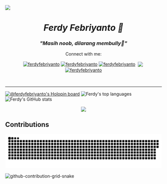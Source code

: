 <img align="left" src="https://user-images.githubusercontent.com/64578787/128308039-6e03edc5-f519-493b-8cd3-0acae98f94e8.png" width="280"/>
<br>
  <h1 align="center"><i>Ferdy Febriyanto 🚀</i></h1>
  <h3 align="center"><i>"Masih noob, dilarang membully👶"</i></h3>
  <p align="center">Connect with me:</p>
<p align="center">
<a href="https://facebook.com/ferdyfebriyanto" target="_blank"><img align="center" src="https://img.icons8.com/color/50/000000/facebook-circled--v4.png" alt="ferdyfebriyanto" /></a>
<a href="https://instagram.com/ferdy_febriyanto" target="_blank"><img align="center" src="https://img.icons8.com/fluency/48/000000/instagram-new.png" alt="ferdyfebriyanto" /></a>
<a href="https://www.linkedin.com/in/ferdy-febriyanto-44b27013a/" target="_blank"><img align="center" src="https://img.icons8.com/color/48/000000/linkedin.png" alt="ferdyfebriyanto"/></a>&nbsp;
<a href="mailto:ferdyfebriyanto22@gmail.com?subject=Hello Bang" target="_blank"><img align="center" src="https://img.icons8.com/color/48/000000/gmail-new.png"/></a>&nbsp;
<a href="https://discord.gg/cxparEDU" target="_blank"><img align="center" src="https://img.icons8.com/color/48/000000/discord--v2.png" alt="ferdyfebriyanto" /></a>
<!--<a href="https://twitter.com/ferdyfebriyanto" target="_blank"><img align="center" src="https://img.icons8.com/color/48/000000/twitter--v1.png" alt="ferdyfebriyanto" /></a>-->
</p> 
<br>

- - - -
[![@ferdyfebriyanto's Holopin board](https://holopin.me/ferdyfebriyanto)](https://holopin.io/@ferdyfebriyanto)
![Ferdy's top languages](https://github-readme-stats.vercel.app/api/top-langs/?username=ferdyfebriyanto&show_icons=true&show_icons=true&theme=react&locale=en)
![Ferdy's GitHub stats](https://github-readme-stats.vercel.app/api?username=ferdyfebriyanto&layout=compact&theme=react)


<p align="center">
<img align="center" src="https://komarev.com/ghpvc/?username=ferdyfebriyanto&color=61dafb" width="120"/>
</p>

## Contributions
<img src="https://github.com/ferdyfebriyanto/ferdyfebriyanto/blob/output/github-contribution-grid-snake.svg">

![github-contribution-grid-snake](https://github.com/ferdyfebriyanto/ferdyfebriyanto/assets/47923906/81c8cbd5-6fa4-4761-9d08-98f54f48cb8a)
